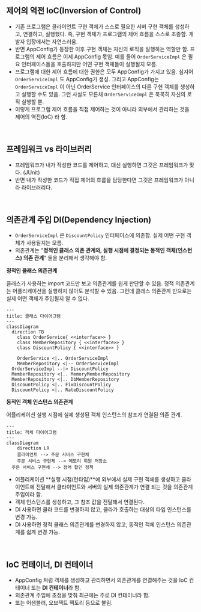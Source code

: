 ## 제어의 역전 IoC(Inversion of Control)

- 기존 프로그램은 클라이언트 구현 객체가 스스로 필요한 서버 구현 객체를 생성하고, 연결하고, 실행했다. 즉, 구현 객체가 프로그램의 제어 흐름을 스스로 조종함. 개발자 입장에서는 자연스러움.
- 반면 AppConfig가 등장한 이후 구현 객체는 자신의 로직을 실행하는 역할만 함. 프로그램의 제어 흐름은 이제 AppConfig 몫임. 예를 들어 `OrderServiceImpl` 은 필요 인터페이스들을 호출하지만 어떤 구현 객체들이 실행될지 모름.
- 프로그램에 대한 제어 흐름에 대한 권한은 모두 AppConfig가 가지고 있음. 심지어 `OrderServiceImpl` 도 AppConfig가 생성. 그리고 AppConfig는 `OrderServiceImpl` 이 아닌 OrderService 인터페이스의 다른 구현 객체를 생성하고 실행할 수도 있음. 그런 사실도 모른채 `OrderServiceImpl` 은 묵묵히 자신의 로직 실행할 뿐.
- 이렇게 프로그램 제어 흐름을 직접 제어하는 것이 아니라 외부에서 관리하는 것을 제어의 역전(IoC) 라 함.

<br/>

## 프레임워크 vs 라이브러리

- 프레임워크가 내가 작성한 코드를 제어하고, 대신 실행하면 그것은 프레임워크가 맞다. (JUnit)
- 반면 내가 작성한 코드가 직접 제어의 흐름을 담당한다면 그것은 프레임워크가 아니라 라이브러리다.

<br/>

## 의존관계 주입 DI(Dependency Injection)

- `OrderServiceImpl` 은 `DiscountPolicy` 인터페이스에 의존함. 실제 어떤 구현 객체가 사용될지는 모름.
- 의존관계는 "**정적인 클래스 의존 관계와, 실행 시점에 결정되는 동적인 객체(인스턴스) 의존 관계**" 둘을 분리해서 생각해야 함.

**정적인 클래스 의존관계**

클래스가 사용하는 import 코드만 보고 의존관계를 쉽게 판단할 수 있음. 정적 의존관계는 어플리케이션을 실행하지 않아도 분석할 수 있음. 그런데 클래스 의존관계 만으로는 실제 어떤 객체가 주입될지 알 수 없다.

```mermaid
---
title: 클래스 다이어그램
---
classDiagram
  direction TB
	class OrderService{ <<interface>> }
	class MemberRepository { <<interface>> }
	class DiscountPolicy { <<interface>> }
	
	OrderService <|.. OrderServiceImpl
	MemberRepository <|-- OrderServiceImpl
  OrderServiceImpl --|> DiscountPolicy
  MemberRepository <|.. MemoryMemberRepository
  MemberRepository <|.. DbMemberRepository
  DiscountPolicy <|.. FixDiscountPolicy
  DiscountPolicy <|.. RateDiscountPolicy
```

**동적인 객체 인스턴스 의존관계**

어플리케이션 실행 시점에 실제 생성된 객체 인스턴스의 참조가 연결된 의존 관계.

```mermaid
---
title: 객체 다이어그램
---
classDiagram
	direction LR
	클라이언트 --> 주문 서비스 구현체
	주문 서비스 구현체 --> 메모리 회원 저장소
  주문 서비스 구현체 --> 정액 할인 정책
```

- 어플리케이션 **실행 시점(런타임)**에 외부에서 실제 구현 객체를 생성하고 클라이언트에 전달해서 클라이언트와 서버의 실제 의존관계가 연결 되는 것을 의존관계 주입이라 함.
- 객체 인스턴스를 생성하고, 그 참조 값을 전달해서 연결된다.
- DI 사용하면 클라 코드를 변경하지 않고, 클라가 호출하는 대상의 타입 인스턴스를 변경 가능.
- DI 사용하면 정적 클래스 의존관계를 변경하지 않고, 동적인 객체 인스턴스 의존관계를 쉽게 변경 가능.

<br/>

## IoC 컨테이너, DI 컨테이너

- AppConfig 처럼 객체를 생성하고 관리하면서 의존관계를 연결해주는 것을 IoC 컨테이너 또는 **DI 컨테이너**라 함.
- 의존관계 주입에 초점을 맞춰 최근에는 주로 DI 컨테이너라 함.
- 또는 어샘블러, 오브젝트 팩토리 등으로 불림.
